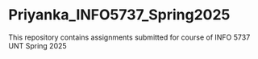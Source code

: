 # Priyanka_INFO5737_Spring2025
This repository contains assignments submitted for course of INFO 5737 UNT Spring 2025
